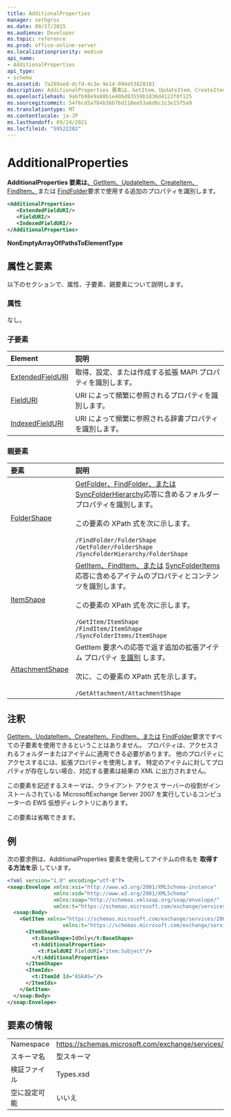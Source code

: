 ```yaml
---
title: AdditionalProperties
manager: sethgros
ms.date: 09/17/2015
ms.audience: Developer
ms.topic: reference
ms.prod: office-online-server
ms.localizationpriority: medium
api_name:
- AdditionalProperties
api_type:
- schema
ms.assetid: 7a269aed-dcfd-4c3e-9e14-094e53828101
description: AdditionalProperties 要素は、GetItem、UpdateItem、CreateItem、FindItem、または FindFolder 要求で使用する追加のプロパティを識別します。
ms.openlocfilehash: 9a6fb98e9a88b1e40bd83559b1836d4122f0f125
ms.sourcegitcommit: 54f6cd5a704b36b76d110ee53a6d6c1c3e15f5a9
ms.translationtype: MT
ms.contentlocale: ja-JP
ms.lasthandoff: 09/24/2021
ms.locfileid: "59522202"
---
```

# <a name="additionalproperties"></a>AdditionalProperties

**AdditionalProperties 要素は**[、GetItem、UpdateItem、CreateItem、FindItem、](getitem.md)または [](finditem.md)[FindFolder](findfolder.md)要求で使用する追加のプロパティを識別します。 [](updateitem.md) [](createitem.md) 
  
```xml
<AdditionalProperties>
   <ExtendedFieldURI/>
   <FieldURI/>
   <IndexedFieldURI/>
</AdditionalProperties>
```

 **NonEmptyArrayOfPathsToElementType**
## <a name="attributes-and-elements"></a>属性と要素

以下のセクションで、属性、子要素、親要素について説明します。
  
### <a name="attributes"></a>属性

なし。
  
### <a name="child-elements"></a>子要素

|**Element**|**説明**|
|:-----|:-----|
|[ExtendedFieldURI](extendedfielduri.md) <br/> |取得、設定、または作成する拡張 MAPI プロパティを識別します。  <br/> |
|[FieldURI](fielduri.md) <br/> |URI によって頻繁に参照されるプロパティを識別します。  <br/> |
|[IndexedFieldURI](indexedfielduri.md) <br/> |URI によって頻繁に参照される辞書プロパティを識別します。  <br/> |
   
### <a name="parent-elements"></a>親要素

|**要素**|**説明**|
|:-----|:-----|
|[FolderShape](foldershape.md) <br/> | [GetFolder、FindFolder、または](getfolder.md) [SyncFolderHierarchy](syncfolderhierarchy.md)応答に含めるフォルダー プロパティを識別します。 [](findfolder.md)<br/><br/>  この要素の XPath 式を次に示します。<br/><br/>  `/FindFolder/FolderShape` <br/>  `/GetFolder/FolderShape` <br/>  `/SyncFolderHierarchy/FolderShape` <br/> |
|[ItemShape](itemshape.md) <br/> | [GetItem、FindItem、または](getitem.md) [SyncFolderItems](syncfolderitems.md) [](finditem.md)応答に含めるアイテムのプロパティとコンテンツを識別します。<br/><br/>  この要素の XPath 式を次に示します。<br/><br/>  `/GetItem/ItemShape` <br/>  `/FindItem/ItemShape` <br/>  `/SyncFolderItems/ItemShape` <br/> |
|[AttachmentShape](attachmentshape.md) <br/> |GetItem 要求への応答で返す追加の拡張アイテム プロパティ [を識別](getitem.md) します。<br/><br/> 次に、この要素の XPath 式を示します。<br/><br/>  `/GetAttachment/AttachmentShape` <br/> |
   
## <a name="remarks"></a>注釈

[GetItem、UpdateItem、CreateItem、FindItem、](updateitem.md)[または](finditem.md) [FindFolder](findfolder.md)要求ですべての子要素を使用できるということはありません。 [](getitem.md) [](createitem.md) プロパティは、アクセスされるフォルダーまたはアイテムに適用できる必要があります。 他のプロパティにアクセスするには、拡張プロパティを使用します。 特定のアイテムに対してプロパティが存在しない場合、対応する要素は結果の XML に出力されません。 
  
この要素を記述するスキーマは、クライアント アクセス サーバーの役割がインストールされている MicrosoftExchange Server 2007 を実行しているコンピューターの EWS 仮想ディレクトリにあります。 
  
この要素は省略できます。
  
## <a name="example"></a>例

次の要求例は、AdditionalProperties 要素を使用してアイテムの件名を **取得する方法を示** しています。 
  
```XML
<?xml version="1.0" encoding="utf-8"?>
<soap:Envelope xmlns:xsi="http://www.w3.org/2001/XMLSchema-instance"
               xmlns:xsd="http://www.w3.org/2001/XMLSchema"
               xmlns:soap="http://schemas.xmlsoap.org/soap/envelope/"
               xmlns:t="https://schemas.microsoft.com/exchange/services/2006/types">
  <soap:Body>
    <GetItem xmlns="https://schemas.microsoft.com/exchange/services/2006/messages" 
                  xmlns:t="https://schemas.microsoft.com/exchange/services/2006/types">
      <ItemShape>
        <t:BaseShape>IdOnly</t:BaseShape>
        <t:AdditionalProperties>
          <t:FieldURI FieldURI="item:Subject"/>
        </t:AdditionalProperties>
      </ItemShape>
      <ItemIds>
        <t:ItemId Id="ASkAS="/>
      </ItemIds>
    </GetItem>
  </soap:Body>
</soap:Envelope>
```

## <a name="element-information"></a>要素の情報

|||
|:-----|:-----|
|Namespace  <br/> |https://schemas.microsoft.com/exchange/services/2006/types  <br/> |
|スキーマ名  <br/> |型スキーマ  <br/> |
|検証ファイル  <br/> |Types.xsd  <br/> |
|空に設定可能  <br/> |いいえ  <br/> |
   

